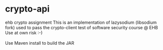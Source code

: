 # crypto-api
ehb crypto assignment
This is an implementation of lazysodium (libsodium fork) used to pass the crypto-client test of software security course @ EHB
<br>
Use at own risk :-)
<br><br>
Use Maven install to build the JAR

